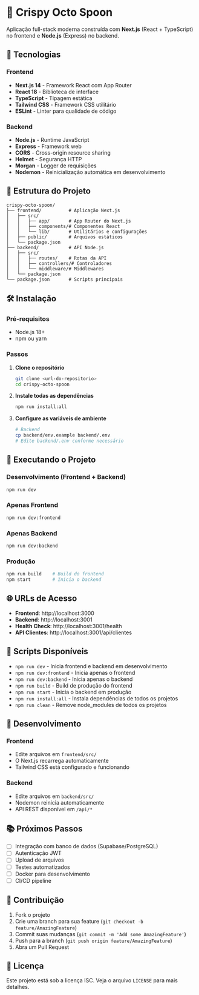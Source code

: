 # 🍜 Crispy Octo Spoon

Aplicação full-stack moderna construída com **Next.js** (React + TypeScript) no frontend e **Node.js** (Express) no backend.

## 🚀 Tecnologias

### Frontend
- **Next.js 14** - Framework React com App Router
- **React 18** - Biblioteca de interface
- **TypeScript** - Tipagem estática
- **Tailwind CSS** - Framework CSS utilitário
- **ESLint** - Linter para qualidade de código

### Backend
- **Node.js** - Runtime JavaScript
- **Express** - Framework web
- **CORS** - Cross-origin resource sharing
- **Helmet** - Segurança HTTP
- **Morgan** - Logger de requisições
- **Nodemon** - Reinicialização automática em desenvolvimento

## 📁 Estrutura do Projeto

```
crispy-octo-spoon/
├── frontend/          # Aplicação Next.js
│   ├── src/
│   │   ├── app/       # App Router do Next.js
│   │   ├── components/# Componentes React
│   │   └── lib/       # Utilitários e configurações
│   ├── public/        # Arquivos estáticos
│   └── package.json
├── backend/           # API Node.js
│   ├── src/
│   │   ├── routes/    # Rotas da API
│   │   ├── controllers/# Controladores
│   │   └── middleware/# Middlewares
│   └── package.json
└── package.json       # Scripts principais
```

## 🛠️ Instalação

### Pré-requisitos
- Node.js 18+ 
- npm ou yarn

### Passos
1. **Clone o repositório**
   ```bash
   git clone <url-do-repositorio>
   cd crispy-octo-spoon
   ```

2. **Instale todas as dependências**
   ```bash
   npm run install:all
   ```

3. **Configure as variáveis de ambiente**
   ```bash
   # Backend
   cp backend/env.example backend/.env
   # Edite backend/.env conforme necessário
   ```

## 🚀 Executando o Projeto

### Desenvolvimento (Frontend + Backend)
```bash
npm run dev
```

### Apenas Frontend
```bash
npm run dev:frontend
```

### Apenas Backend
```bash
npm run dev:backend
```

### Produção
```bash
npm run build    # Build do frontend
npm start        # Inicia o backend
```

## 🌐 URLs de Acesso

- **Frontend**: http://localhost:3000
- **Backend**: http://localhost:3001
- **Health Check**: http://localhost:3001/health
- **API Clientes**: http://localhost:3001/api/clientes

## 📝 Scripts Disponíveis

- `npm run dev` - Inicia frontend e backend em desenvolvimento
- `npm run dev:frontend` - Inicia apenas o frontend
- `npm run dev:backend` - Inicia apenas o backend
- `npm run build` - Build de produção do frontend
- `npm run start` - Inicia o backend em produção
- `npm run install:all` - Instala dependências de todos os projetos
- `npm run clean` - Remove node_modules de todos os projetos

## 🔧 Desenvolvimento

### Frontend
- Edite arquivos em `frontend/src/`
- O Next.js recarrega automaticamente
- Tailwind CSS está configurado e funcionando

### Backend
- Edite arquivos em `backend/src/`
- Nodemon reinicia automaticamente
- API REST disponível em `/api/*`

## 📚 Próximos Passos

- [ ] Integração com banco de dados (Supabase/PostgreSQL)
- [ ] Autenticação JWT
- [ ] Upload de arquivos
- [ ] Testes automatizados
- [ ] Docker para desenvolvimento
- [ ] CI/CD pipeline

## 🤝 Contribuição

1. Fork o projeto
2. Crie uma branch para sua feature (`git checkout -b feature/AmazingFeature`)
3. Commit suas mudanças (`git commit -m 'Add some AmazingFeature'`)
4. Push para a branch (`git push origin feature/AmazingFeature`)
5. Abra um Pull Request

## 📄 Licença

Este projeto está sob a licença ISC. Veja o arquivo `LICENSE` para mais detalhes.